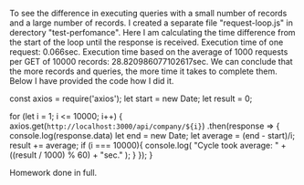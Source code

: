 To see the difference in executing queries with a small number of records and a large number of records.
I created a separate file "request-loop.js" in derectory "test-perfomance".
Here I am calculating the time difference from the start of the loop until the response is received.
Execution time of one request: 0.066sec.
Execution time based on the average of 1000 requests per GET of 10000 records: 28.820986077102617sec.
We can conclude that the more records and queries, the more time it takes to complete them.
Below I have provided the code how I did it.

const axios = require('axios');
let start = new Date;
let result = 0;

for (let i = 1; i <= 10000; i++) {
    axios.get(`http://localhost:3000/api/company/${i}`)
        .then(response => {
            console.log(response.data)
            let end = new Date;
            let average = (end - start)/i;
            result += average;
            if (i === 10000){
                console.log( "Cycle took average: " + ((result / 1000) % 60) + "sec." );
            }
        });
}

Homework done in full.
